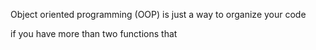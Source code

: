 Object oriented programming (OOP) is just a way to organize your code

if you have more than two functions that 